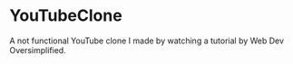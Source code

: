 # YouTubeClone
A not functional YouTube clone I made by watching a tutorial by Web Dev Oversimplified.
